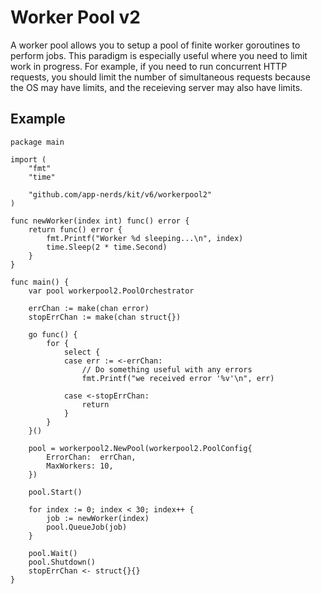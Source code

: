 # Worker Pool v2

A worker pool allows you to setup a pool of finite worker goroutines to perform jobs.
This paradigm is especially useful where you need to limit work in progress. For example,
if you need to run concurrent HTTP requests, you should limit the number of simultaneous
requests because the OS may have limits, and the receieving server may also have limits.

## Example

```golang
package main

import (
	"fmt"
	"time"

	"github.com/app-nerds/kit/v6/workerpool2"
)

func newWorker(index int) func() error {
    return func() error {
        fmt.Printf("Worker %d sleeping...\n", index)
        time.Sleep(2 * time.Second)
    }
}

func main() {
	var pool workerpool2.PoolOrchestrator

    errChan := make(chan error)
    stopErrChan := make(chan struct{})

    go func() {
        for {
            select {
            case err := <-errChan:
                // Do something useful with any errors
                fmt.Printf("we received error '%v'\n", err)

            case <-stopErrChan:
                return
            }
        }
    }()

	pool = workerpool2.NewPool(workerpool2.PoolConfig{
        ErrorChan:  errChan,
		MaxWorkers: 10,
	})

	pool.Start()

	for index := 0; index < 30; index++ {
        job := newWorker(index)
        pool.QueueJob(job)
	}

	pool.Wait()
	pool.Shutdown()
    stopErrChan <- struct{}{}
}
```

